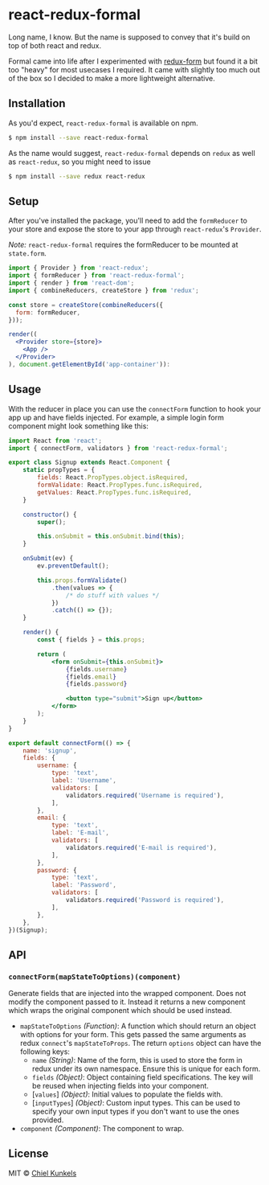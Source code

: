 # react-redux-formal

Long name, I know. But the name is supposed to convey that it's build on top of
both react and redux.

Formal came into life after I experimented with [redux-form][redux-form] but
found it a bit too "heavy" for most usecases I required. It came with slightly
too much out of the box so I decided to make a more lightweight alternative.

[redux-form]: https://github.com/erikras/redux-form


## Installation

As you'd expect, `react-redux-formal` is available on npm.

```bash
$ npm install --save react-redux-formal
```

As the name would suggest, `react-redux-formal` depends on `redux` as well as
`react-redux`, so you might need to issue

```bash
$ npm install --save redux react-redux
```


## Setup

After you've installed the package, you'll need to add the `formReducer` to your
store and expose the store to your app through `react-redux`'s `Provider`.

*Note:* `react-redux-formal` requires the formReducer to be mounted at
`state.form`.

```jsx
import { Provider } from 'react-redux';
import { formReducer } from 'react-redux-formal';
import { render } from 'react-dom';
import { combineReducers, createStore } from 'redux';

const store = createStore(combineReducers({
  form: formReducer,
}));

render((
  <Provider store={store}>
    <App />
  </Provider>
), document.getElementById('app-container')):
```


## Usage

With the reducer in place you can use the `connectForm` function to hook your
app up and have fields injected. For example, a simple login form component
might look something like this:

```jsx
import React from 'react';
import { connectForm, validators } from 'react-redux-formal';

export class Signup extends React.Component {
	static propTypes = {
		fields: React.PropTypes.object.isRequired,
		formValidate: React.PropTypes.func.isRequired,
		getValues: React.PropTypes.func.isRequired,
	}

	constructor() {
		super();

		this.onSubmit = this.onSubmit.bind(this);
	}

	onSubmit(ev) {
		ev.preventDefault();

		this.props.formValidate()
			.then(values => {
				/* do stuff with values */
			})
			.catch(() => {});
	}

	render() {
		const { fields } = this.props;

		return (
			<form onSubmit={this.onSubmit}>
				{fields.username}
				{fields.email}
				{fields.password}

				<button type="submit">Sign up</button>
			</form>
		);
	}
}

export default connectForm(() => {
	name: 'signup',
	fields: {
		username: {
			type: 'text',
			label: 'Username',
			validators: [
				validators.required('Username is required'),
			],
		},
		email: {
			type: 'text',
			label: 'E-mail',
			validators: [
				validators.required('E-mail is required'),
			],
		},
		password: {
			type: 'text',
			label: 'Password',
			validators: [
				validators.required('Password is required'),
			],
		},
	},
})(Signup);
```


## API

### `connectForm(mapStateToOptions)(component)`

Generate fields that are injected into the wrapped component. Does not modify
the component passed to it. Instead it returns a new component which wraps the
original component which should be used instead.

- `mapStateToOptions` *(Function)*: A function which should return an object
  with options for your form. This gets passed the same arguments as redux
  `connect`'s `mapStateToProps`. The return `options` object can have the
  following keys:
  - `name` *(String)*: Name of the form, this is used to store the form in redux
    under its own namespace. Ensure this is unique for each form.
  - `fields` *(Object)*: Object containing field specifications. The key will be
    reused when injecting fields into your component.
  - [`values`] *(Object)*: Initial values to populate the fields with.
  - [`inputTypes`] *(Object)*: Custom input types. This can be used to specify
    your own input types if you don't want to use the ones provided.
- `component` *(Component)*: The component to wrap.


## License

MIT © [Chiel Kunkels](http://kunkels.me/)
